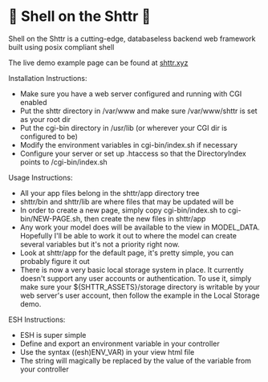 # :toilet: Shell on the Shttr :toilet:

Shell on the Shttr is a cutting-edge, databaseless backend web framework built using posix compliant shell

The live demo example page can be found at [shttr.xyz](https://shttr.xyz)

Installation Instructions:
- Make sure you have a web server configured and running with CGI enabled
- Put the shttr directory in /var/www and make sure /var/www/shttr is set as your root dir
- Put the cgi-bin directory in /usr/lib (or wherever your CGI dir is configured to be)
- Modify the environment variables in cgi-bin/index.sh if necessary
- Configure your server or set up .htaccess so that the DirectoryIndex points to /cgi-bin/index.sh

Usage Instructions:
- All your app files belong in the shttr/app directory tree
- shttr/bin and shttr/lib are where files that may be updated will be
- In order to create a new page, simply copy cgi-bin/index.sh to cgi-bin/NEW-PAGE.sh, then create the new files in shttr/app
- Any work your model does will be available to the view in MODEL_DATA. Hopefully I'll be able to work it out to where the model can create several variables but it's not a priority right now.
- Look at shttr/app for the default page, it's pretty simple, you can probably figure it out
- There is now a very basic local storage system in place. It currently doesn't support any user accounts or authentication. To use it, simply make sure your ${SHTTR_ASSETS}/storage directory is writable by your web server's user account, then follow the example in the Local Storage demo.

ESH Instructions:
- ESH is super simple
- Define and export an environment variable in your controller
- Use the syntax ((esh)ENV_VAR) in your view html file
- The string will magically be replaced by the value of the variable from your controller
